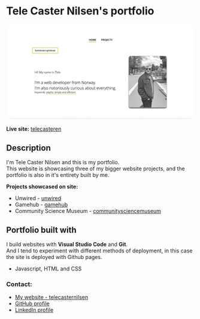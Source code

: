 # Tele Caster Nilsen's portfolio

![image](resources/images/tcn-portfolio-page.webp)

**Live site:** [telecasteren](https://telecasteren.github.io/)

## Description

I'm Tele Caster Nilsen and this is my portfolio.<br/>
This website is showcasing three of my bigger website projects, and the portfolio is also in it's entirety built by me.

**Projects showcased on site:**

- Unwired - [unwired]()
- Gamehub - [gamehub]()
- Community Science Museum - [communitysciencemuseum]()

## Portfolio built with

I build websites with **Visual Studio Code** and **Git**.<br/>
And I tend to experiment with different methods of deployment, in this case the site is deployed with Github pages.

- Javascript, HTML and CSS

### Contact:

- [My website - telecasternilsen](https://telecasternilsen.netlify.app/)
- [GitHub profile](https://github.com/telecasteren)
- [LinkedIn profile](https://www.linkedin.com/in/tele-caster-nilsen-7002b9249/)
